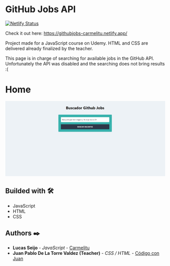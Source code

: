 # GitHub Jobs API

[![Netlify Status](https://api.netlify.com/api/v1/badges/f79f3780-4dc6-4e08-9d58-571ee7823969/deploy-status)](https://app.netlify.com/sites/githubjobs-carmelitu/deploys)

Check it out here: https://githubjobs-carmelitu.netlify.app/

Project made for a JavaScript course on Udemy. HTML and CSS are delivered already finalized by the teacher.

This page is in charge of searching for available jobs in the GitHub API. Unfortunately the API was disabled and the searching does not bring results :(

# Home

<img src="https://github.com/Carmelitu/API-github-jobs/blob/master/img/home.JPG" style="margin: 0 auto"/>

## Builded with 🛠️

* JavaScript
* HTML
* CSS

## Authors ✒️

* **Lucas Seijo** - *JavaScript* - [Carmelitu](https://github.com/Carmelitu)
* **Juan Pablo De La Torre Valdez (Teacher)** - *CSS / HTML* - [Código con Juan](https://codigoconjuan.com/)
